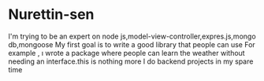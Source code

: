 # Nurettin-sen

I'm trying to be an expert on node js,model-view-controller,expres.js,mongo db,mongoose
My first goal is to write a good library that people can use
For example , ı wrote a package where people can learn the weather without needing an interface.this is nothing more
I do backend projects in my spare time



